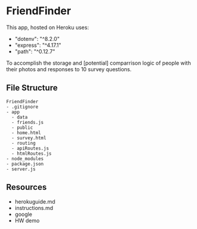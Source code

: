 # FriendFinder
This app, hosted on Heroku uses:
* "dotenv": "^8.2.0"
* "express": "^4.17.1"
* "path": "^0.12.7" 

To accomplish the storage and [potential] comparrison logic of people with their photos and responses to 10 survey questions.

## File Structure
  ```
FriendFinder
- .gitignore
- app
    - data
    - friends.js
    - public
    - home.html
    - survey.html
    - routing
    - apiRoutes.js
    - htmlRoutes.js
- node_modules
- package.json
- server.js
  ```

## Resources
* herokuguide.md
* instructions.md
* google
* HW demo